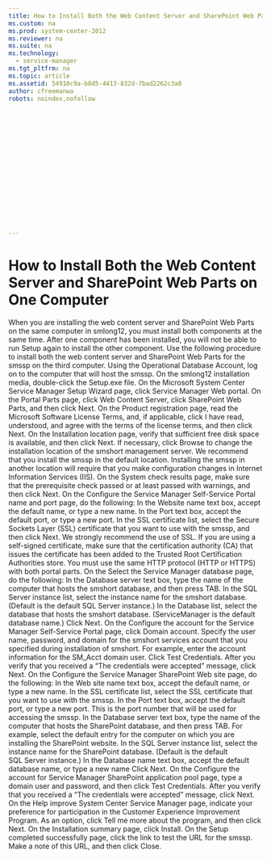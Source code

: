 ```yaml
---
title: How to Install Both the Web Content Server and SharePoint Web Parts on One Computer
ms.custom: na
ms.prod: system-center-2012
ms.reviewer: na
ms.suite: na
ms.technology: 
  - service-manager
ms.tgt_pltfrm: na
ms.topic: article
ms.assetid: 54910c9a-b8d5-4413-832d-7bad2262c3a0
author: cfreemanwa
robots: noindex,nofollow


















---
```

# How to Install Both the Web Content Server and SharePoint Web Parts on One Computer
<?xml version="1.0" encoding="utf-8"?>
<developerHowToDocument xmlns="http://ddue.schemas.microsoft.com/authoring/2003/5" xmlns:xlink="http://www.w3.org/1999/xlink" xmlns:xsi="http://www.w3.org/2001/XMLSchema-instance" xsi:schemaLocation="http://ddue.schemas.microsoft.com/authoring/2003/5 http://clixdevr3.blob.core.windows.net/ddueschema/developer.xsd">
  <introduction>
    <para>
      <?Comment j: 226426 2011-10-07T17:00:00Z  Id='0?>When you are installing the web content server and SharePoint Web Parts on the same computer in <token>smlong12</token>, you must install both components at the same time. After one component has been installed, you will not be able to run Setup again to install the other component.<?CommentEnd Id='0'
    ?></para>
    <para>Use the following procedure to install both the web content server and SharePoint Web Parts for the <token>smssp</token> on the third computer.</para>
  </introduction>
  <procedure>
    <title>To install the Self-Service Portal on one computer</title>
    <steps class="ordered">
      <step>
        <content>
          <para>Using the Operational Database Account, log on to the computer that will host the <token>smssp</token>.</para>
        </content>
      </step>
      <step>
        <content>
          <para>On the <token>smlong12</token> installation media, double-click the <ui>Setup.exe</ui> file. </para>
        </content>
      </step>
      <step>
        <content>
          <para>On the <ui>Microsoft System Center Service Manager Setup Wizard</ui> page, click <ui>Service Manager Web portal</ui>.</para>
        </content>
      </step>
      <step>
        <content>
          <para>On the <ui>Portal Parts</ui> page, click <ui>Web Content Server</ui>, click <ui>SharePoint Web Parts</ui>, and then click <ui>Next</ui>.</para>
        </content>
      </step>
      <step>
        <content>
          <para>On the <ui>Product registration</ui>  page, read the Microsoft Software License Terms, and, if applicable, click <ui>I have read, understood, and agree with the terms of the license terms</ui>, and then click <ui>Next</ui>.</para>
        </content>
      </step>
      <step>
        <content>
          <para>On the <ui>Installation location</ui> page, verify that sufficient free disk space is available, and then click <ui>Next</ui>. If necessary, click <ui>Browse</ui> to change the installation location of the <token>smshort</token> management server.</para>
          <alert class="note">
            <para>We recommend that you install the <token>smssp</token> in the default location. Installing the <token>smssp</token> in another location will require that you make configuration changes in Internet Information Services (IIS).</para>
          </alert>
        </content>
      </step>
      <step>
        <content>
          <para>On the <ui>System check results</ui> page, make sure that the prerequisite check passed or at least passed with warnings, and then click <ui>Next</ui>.</para>
        </content>
      </step>
      <step>
        <content>
          <para>On the <ui>Configure the Service Manager Self-Service Portal name and port</ui> page, do the following:</para>
          <list class="ordered">
            <listItem>
              <para>In the <ui>Website name</ui> text box, accept the default name, or type a new name.</para>
            </listItem>
            <listItem>
              <para>In the <ui>Port</ui> text box, accept the default port, or type a new port.</para>
            </listItem>
            <listItem>
              <para>In the <ui>SSL certificate</ui> list, select the Secure Sockets Layer (SSL) certificate that you want to use with the <token>smssp</token>, and then click <ui>Next</ui>.</para>
            </listItem>
          </list>
          <alert class="note">
            <para>We strongly recommend the use of SSL. If you are using a self-signed certificate, make sure that the certification authority (CA) that issues the certificate has been added to the Trusted Root Certification Authorities store. You must use the same HTTP protocol (HTTP or HTTPS) with both portal parts.</para>
          </alert>
        </content>
      </step>
      <step>
        <content>
          <para>On the <ui>Select the Service Manager database</ui> page, do the following:</para>
          <list class="ordered">
            <listItem>
              <para>In the <ui>Database server</ui> text box, type the name of the computer that hosts the <token>smshort</token> database, and then press TAB.</para>
            </listItem>
            <listItem>
              <para>In the <ui>SQL Server instance</ui> list, select the instance name for the <token>smshort</token> database. (<ui>Default</ui> is the default SQL Server instance.)</para>
            </listItem>
            <listItem>
              <para>In the <ui>Database</ui> list, select the database that hosts the <token>smshort</token> database. (<ui>ServiceManager</ui> is the default database name.)</para>
            </listItem>
            <listItem>
              <para>Click <ui>Next</ui>.</para>
            </listItem>
          </list>
        </content>
      </step>
      <step>
        <content>
          <para>On the <ui>Configure the account for the Service Manager Self-Service Portal</ui> page, click <ui>Domain account</ui>.</para>
        </content>
      </step>
      <step>
        <content>
          <para>Specify the user name, password, and domain <?Comment JD: Per bug 155890 2011-05-26T09:37:00Z  Id='2?>for the <token>smshort</token> services account that you specified during installation of <token>smshort</token><?CommentEnd Id='2'
    ?>. For example, enter the account information for the SM_Acct domain user. </para>
        </content>
      </step>
      <step>
        <content>
          <para>Click <ui>Test Credentials</ui>. After you verify that you received a “The credentials were accepted” message, click <ui>Next</ui>.</para>
        </content>
      </step>
      <step>
        <content>
          <para>On the <ui>Configure the Service Manager SharePoint Web site</ui> page, do the following:</para>
          <list class="ordered">
            <listItem>
              <para>In the <ui>Web site name</ui> text box, accept the default name, or type a new name.</para>
            </listItem>
            <listItem>
              <para>In the <ui>SSL certificate</ui> list, select the SSL certificate that you want to use with the <token>smssp</token>.</para>
            </listItem>
            <listItem>
              <para>In the <ui>Port</ui> text box, accept the default port, or type a new port.</para>
              <alert class="note">
                <para>This is the port number that will be used for accessing the <token>smssp</token>.</para>
              </alert>
            </listItem>
            <listItem>
              <para>In the <ui>Database server</ui> text box, type the name of the computer that hosts the SharePoint database, and then press TAB. For example, select the default entry for the computer on which you are installing the SharePoint website.</para>
            </listItem>
            <listItem>
              <para>In the <ui>SQL Server instance</ui> list, select the instance name for the SharePoint database. (<ui>Default</ui> is the default SQL Server instance.)</para>
            </listItem>
            <listItem>
              <para>In the <ui>Database name</ui> text box, accept the default database name, or type a new name</para>
            </listItem>
            <listItem>
              <para>Click <ui>Next</ui>.</para>
            </listItem>
          </list>
        </content>
      </step>
      <step>
        <content>
          <para>On the <ui>Configure the account for Service Manager SharePoint application pool</ui> page, type a domain user and password, and then click <ui>Test Credentials</ui>. After you verify that you received a “The credentials were accepted” message, click <ui>Next</ui>.</para>
        </content>
      </step>
      <step>
        <content>
          <para>On the <ui>Help improve System Center Service Manager</ui> page, indicate your preference for participation in the Customer Experience Improvement Program. As an option, click <ui>Tell me more about the program</ui>, and then click <ui>Next</ui>.</para>
        </content>
      </step>
      <step>
        <content>
          <para>On the <ui>Installation summary</ui> page, click <ui>Install</ui>.</para>
        </content>
      </step>
      <step>
        <content>
          <para>On the <ui>Setup completed successfully</ui> page, click the link to test the URL for the <token>smssp</token>. Make a note of this URL, and then click <ui>Close</ui>.</para>
        </content>
      </step>
    </steps>
  </procedure>
  <relatedTopics />
</developerHowToDocument>